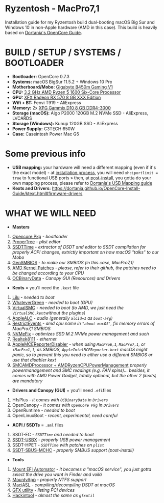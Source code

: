 # Ryzentosh - MacPro7,1
Installation guide for my Ryzentosh build dual-booting macOS Big Sur and Windows 10 in non-Apple hardware (AMD in this case). This build is heavily based on [Dortania's OpenCore Guide](https://dortania.github.io/).

# BUILD / SETUP / SYSTEMS / BOOTLOADER
* **Bootloader:** OpenCore 0.7.3
* **Systems:** macOS BigSur 11.5.2 + Windows 10 Pro
* **Motherboard/Mobo:** [Gigabyte B450m Gaming V1](https://www.gigabyte.com/br/Motherboard/B450M-GAMING-rev-1x/sp#sp)
* **CPU:** [3,2 GHz AMD Ryzen 5 1600 Six-Core Processor](https://www.amd.com/pt/products/cpu/amd-ryzen-5-1600)
* **GPU:** [XFX Radeon RX 570 8 GB XXX Edition](https://www.xfxforce.com/gpus/amd-radeon-tm-rx-570-rs-8gb-xxx-edition-2)
* **Wifi + BT:** Fenvi T919 - AliExpress
* **Memory:** 2x [XPG Gammix D10 8 GB DDR4-3000](https://www.xpg.com/pt/xpg/486)
* **Storage (macOS):** Aigo P2000 120GB M.2 NVMe SSD - AliExpress, LVCARDS
* **Storage (Windows):** Kunup 120GB SSD - AliExpress
* **Power Supply:** C3TECH 650W
* **Case:** Caseintosh Power Mac G5


# Some previous info
* **USB mapping:** your hardware will need a different mapping (even if it's the exact model) - at [installation process](#installation-process), you will need `xhciportlimit = true` to functional USB ports » then, at [post-install](#post-install), you gotta do your own mapping process, please refer to [Dortania's USB Mapping guide](https://dortania.github.io/OpenCore-Post-Install/usb/)
* **Kexts and Drivers:** https://dortania.github.io/OpenCore-Install-Guide/ktext.html#firmware-drivers

# WHAT WE WILL NEED
* **Masters**
1. [Opencore Pkg](https://github.com/acidanthera/OpenCorePkg/releases/) - *bootloader*
2. [ProperTree](https://github.com/corpnewt/ProperTree) - *plist editor*
3. [SSDTTime](https://github.com/corpnewt/SSDTTime) - *extractor of DSDT and editor to SSDT compilation for properly ACPI changes, extrictly important on how macOS "talks" to our Mobo*
5. [GenSMBIOS](https://github.com/corpnewt/GenSMBIOS) - *to make our SMBIOS (in this case, MacPro7,1)*
6. [AMD Kernel Patches](https://github.com/AMD-OSX/AMD_Vanilla/tree/master) - *please, refer to their github, the patches need to be changed according to your CPU*
7. [OCBinaryData](https://github.com/acidanthera/OcBinaryData) - *Canopy GUI (Resources) and Drivers*

* **Kexts** = you'll need the `.kext` file
1. [Lilu](https://github.com/acidanthera/Lilu/releases/) - *needed to boot*
2. [WhateverGreen](https://github.com/acidanthera/WhateverGreen/releases/) - *needed to boot (GPU)*
3. [VirtualSMC](https://github.com/acidanthera/VirtualSMC/releases/) - *needed to boot (to AMD, we just need the `VirtualSMC.kext`without the plugins)*
4. [AppleALC](https://github.com/acidanthera/AppleALC/releases/) - *audio (generally `alcid=1` as `boot-arg`)*
5. [RestrictEvents](https://github.com/acidanthera/RestrictEvents/releases/) - *amd cpu name in `"about macOS"`, fix memory errors of MacPro7,1 SMBIOS*
6. [NVMeFix](https://github.com/acidanthera/NVMeFix/releases/) - *optimizes SSD M.2 NVMe power management and such*
7. [Realtek8111](https://github.com/Mieze/RTL8111_driver_for_OS_X/releases/) - *ethernet*
8. [AppleMCEReporterDisabler](https://github.com/AMD-OSX/AMD_Vanilla/blob/master/Extra/AppleMCEReporterDisabler.kext.zip) - *when using `MacPro6,1`, `MacPro7,1`, or `iMacPro1,1`, as SMBIOS, `AppleIntelMCEReporter.kext` macOS might panic, so to prevent this you need to either use a different SMBIOS or use that disabler kext*
9. [SMCAMDProcessor + AMDRyzenCPUPowerManagement](https://github.com/trulyspinach/SMCAMDProcessor/releases/) *properly powermanagement and SMC readings (e.g. FAN spins)... besides, it comes with AMD Power Gadget, totally optional, but the other 2 (kexts) are mandatory*

* **Drivers and Canopy (GUI)** = you'll need `.efi`files
1. HfsPlus - *it comes with `OCBinaryData` in `Drivers`*
2. OpenCanopy - *it comes with `OpenCore Pkg` in `Drivers`*
3. OpenRuntime - *needed to boot*
4. OpenLinuxBoot - *recent, experimental, need careful*

* **ACPI / SSDTs** = `.aml` files
1. SSDT-EC - *`SSDTTime` and needed to boot*
2. [SSDT-USBX](https://github.com/dortania/OpenCore-Post-Install/blob/master/extra-files/SSDT-USBX.aml) - *properly USB power management*
3. SSDT-HPET - *`SSDTTime` with patches on `plist`*
4. [SSDT-SBUS-MCHC](https://dortania.github.io/Getting-Started-With-ACPI/Universal/smbus.html) - *properly SMBUS support (post-install)*

* **Tools**
1. [Mount EFI Automator](https://github.com/corpnewt/MountEFI/blob/update/Mount%20EFI%20Automator%20Quick%20Action.zip) - *it becomes a "macOS service", you just gotta select the drive you want in Finder and voilá*
2. [MountyApp](https://mounty.app/) - *properly NTFS support*
3. [MaciASL](https://github.com/acidanthera/MaciASL/releases/) - *compiling/decompiling DSDT at macOS*
4. [GFX utility](https://github.com/acidanthera/gfxutil/releases/) - *listing PCI devices*
5. [Hackintool](https://github.com/headkaze/Hackintool/releases/) - *almost the same as `gfxutil`*
